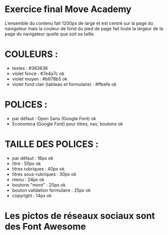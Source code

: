 Exercice final Move Academy
===========================

L’ensemble du contenu fait 1200px de large et est centré sur la page du navigateur 
mais la couleur de fond du pied de page fait toute la largeur de la page du navigateur quelle que soit sa taille.

# COULEURS :
- textes : #363636
- violet foncé : #7e4a7c ok
- violet moyen : #b878b5 ok
- violet fond clair (tableau et formulaire) : #ffeefe ok

# POLICES :
- par défaut : Open Sans (Google Font) ok
- Economica (Google Font) pour titres, nav, boutons ok

# TAILLE DES POLICES :
- par défaut : 16px ok
- titre : 50px ok
- titres rubriques : 40px ok
- titres sous-rubriques : 30px ok
- menu : 24px ok
- boutons "more" : 20px ok
- bouton validation formulaire : 25px ok
- copyright : 14px ok

# Les pictos de réseaux sociaux sont des Font Awesome